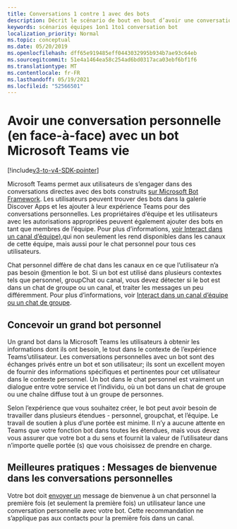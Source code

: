 ```yaml
---
title: Conversations 1 contre 1 avec des bots
description: Décrit le scénario de bout en bout d’avoir une conversation en 1 contre 1 avec un bot dans Microsoft Teams
keywords: scénarios équipes 1on1 1to1 conversation bot
localization_priority: Normal
ms.topic: conceptual
ms.date: 05/20/2019
ms.openlocfilehash: dff65e919485eff0443032995b934b7ae93c64eb
ms.sourcegitcommit: 51e4a1464ea58c254ad6bd0317aca03ebf6bf1f6
ms.translationtype: MT
ms.contentlocale: fr-FR
ms.lasthandoff: 05/19/2021
ms.locfileid: "52566501"
---
```

# <a name="have-a-personal-one-on-one-conversation-with-a-microsoft-teams-bot"></a>Avoir une conversation personnelle (en face-à-face) avec un bot Microsoft Teams vie

[!include[v3-to-v4-SDK-pointer](~/includes/v3-to-v4-pointer-bots.md)]

Microsoft Teams permet aux utilisateurs de s’engager dans des conversations directes avec des bots construits [sur Microsoft Bot Framework](/azure/bot-service/?view=azure-bot-service-3.0&preserve-view=true). Les utilisateurs peuvent trouver des bots dans la galerie Discover Apps et les ajouter à leur expérience Teams pour des conversations personnelles. Les propriétaires d’équipe et les utilisateurs avec les autorisations appropriées peuvent également ajouter des bots en tant que membres de l’équipe. Pour plus d’informations, [voir Interact dans un canal d’équipe),](~/resources/bot-v3/bot-conversations/bots-conv-channel.md)qui non seulement les rend disponibles dans les canaux de cette équipe, mais aussi pour le chat personnel pour tous ces utilisateurs.

Chat personnel diffère de chat dans les canaux en ce que l’utilisateur n’a pas besoin @mention le bot. Si un bot est utilisé dans plusieurs contextes tels que personnel, groupChat ou canal, vous devez détecter si le bot est dans un chat de groupe ou un canal, et traiter les messages un peu différemment. Pour plus d’informations, voir [Interact dans un canal d’équipe ou un chat de groupe](~/resources/bot-v3/bot-conversations/bots-conv-proactive.md).

## <a name="designing-a-great-personal-bot"></a>Concevoir un grand bot personnel

Un grand bot dans la Microsoft Teams les utilisateurs à obtenir les informations dont ils ont besoin, le tout dans le contexte de l’expérience Teams’utilisateur. Les conversations personnelles avec un bot sont des échanges privés entre un bot et son utilisateur; ils sont un excellent moyen de fournir des informations spécifiques et pertinentes pour cet utilisateur dans le contexte personnel. Un bot dans le chat personnel est vraiment un dialogue entre votre service et l’individu, où un bot dans un chat de groupe ou une chaîne diffuse tout à un groupe de personnes.

Selon l’expérience que vous souhaitez créer, le bot peut avoir besoin de travailler dans plusieurs étendues - personnel, groupchat, et l’équipe. Le travail de soutien à plus d’une portée est minime. Il n’y a aucune attente en Teams que votre fonction bot dans toutes les étendues, mais vous devez vous assurer que votre bot a du sens et fournit la valeur de l’utilisateur dans n’importe quelle portée (s) que vous choisissez de prendre en charge.

## <a name="best-practice-welcome-messages-in-personal-conversations"></a>Meilleures pratiques : Messages de bienvenue dans les conversations personnelles

Votre bot doit [envoyer un](~/resources/bot-v3/bot-conversations/bots-conv-proactive.md) message de bienvenue à un chat personnel la première fois (et seulement la première fois) un utilisateur lance une conversation personnelle avec votre bot. Cette recommandation ne s’applique pas aux contacts pour la première fois dans un canal.
